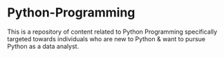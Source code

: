 # Python-Programming
This is a repository of content related to Python Programming specifically targeted towards individuals who are new to Python & want to pursue Python as a data analyst.

